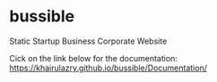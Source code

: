# bussible
Static Startup Business Corporate Website

Cick on the link below for the documentation:
https://khairulazry.github.io/bussible/Documentation/
